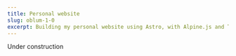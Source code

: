 ```yaml
---
title: Personal website
slug: oblum-1-0
excerpt: Building my personal website using Astro, with Alpine.js and Tailwind CSS integrations.
---
```

Under construction